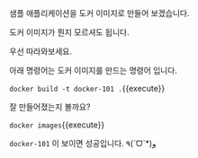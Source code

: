 샘플 애플리케이션을 도커 이미지로 만들어 보겠습니다.



도커 이미지가 뭔지 모르셔도 됩니다.

우선 따라와보세요.



아래 명령어는 도커 이미지를 만드는 명령어 입니다.

`docker build -t docker-101 .`{{execute}}




잘 만들어졌는지 볼까요?

`docker images`{{execute}}



`docker-101` 이 보이면 성공입니다.     ٩(ˊᗜˋ*)و    